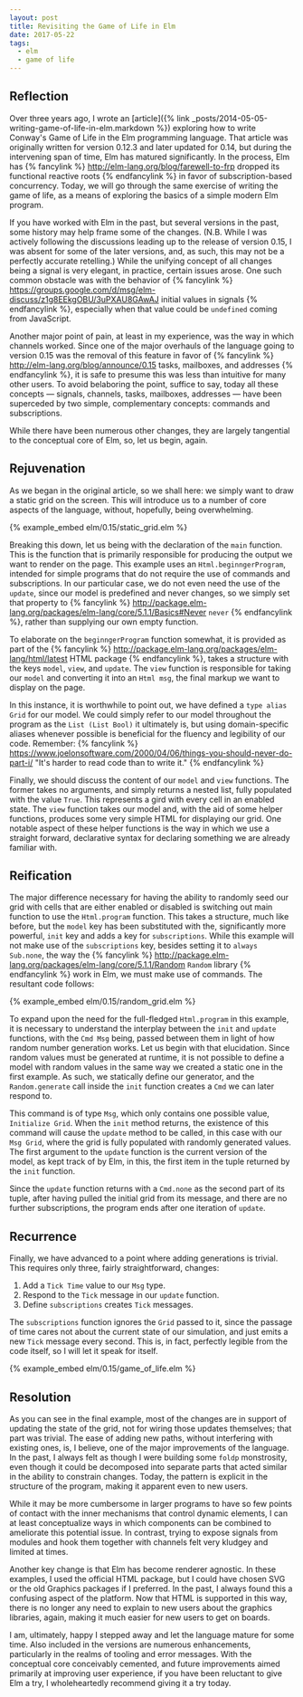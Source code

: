 ```yaml
---
layout: post
title: Revisiting the Game of Life in Elm
date: 2017-05-22
tags:
  - elm
  - game of life
---
```


## Reflection

Over three years ago, I wrote an
[article]({% link _posts/2014-05-05-writing-game-of-life-in-elm.markdown %})
exploring how to write Conway's Game of Life in the Elm programming language.
That article was originally written for version 0.12.3 and later updated for
0.14, but during the intervening span of time, Elm has matured significantly.
In the process, Elm has
{% fancylink %}
http://elm-lang.org/blog/farewell-to-frp
dropped its functional reactive roots
{% endfancylink %}
in favor of subscription-based concurrency.  Today, we will go through the same
exercise of writing the game of life, as a means of exploring the basics of a
simple modern Elm program.

<!--more-->

If you have worked with Elm in the past, but several versions in the past, some
history may help frame some of the changes.  (N.B. While I was actively
following the discussions leading up to the release of version 0.15, I was
absent for some of the later versions, and, as such, this may not be a
perfectly accurate retelling.)  While the unifying concept of all changes being
a signal is very elegant, in practice, certain issues arose.  One such common
obstacle was with the behavior of
{% fancylink %}
https://groups.google.com/d/msg/elm-discuss/z1g8EEkgOBU/3uPXAU8GAwAJ
initial values in signals
{% endfancylink %},
especially when that value could be `undefined` coming from JavaScript.

Another major point of pain, at least in my experience, was the way in which
channels worked.  Since one of the major overhauls of the language going to
version 0.15 was the removal of this feature in favor of
{% fancylink %}
http://elm-lang.org/blog/announce/0.15
tasks, mailboxes, and addresses
{% endfancylink %},
it is safe to presume this was less than intuitive for many other users.  To
avoid belaboring the point, suffice to say, today all these concepts &mdash;
signals, channels, tasks, mailboxes, addresses &mdash; have been superceded by
two simple, complementary concepts: commands and subscriptions.

While there have been numerous other changes, they are largely tangential to
the conceptual core of Elm, so, let us begin, again.

## Rejuvenation

As we began in the original article, so we shall here: we simply want to draw
a static grid on the screen.  This will introduce us to a number of core
aspects of the language, without, hopefully, being overwhelming.

{% example_embed elm/0.15/static_grid.elm %}

Breaking this down, let us being with the declaration of the `main` function.
This is the function that is primarily responsible for producing the output we
want to render on the page.  This example uses an `Html.beginngerProgram`,
intended for simple programs that do not require the use of commands and
subscriptions.  In our particular case, we do not even need the use of the
`update`, since our model is predefined and never changes, so we simply set
that property to
{% fancylink %}
http://package.elm-lang.org/packages/elm-lang/core/5.1.1/Basics#Never
`never`
{% endfancylink %}, rather than supplying our own empty function.

To elaborate on the `beginngerProgram` function somewhat, it is provided as
part of the
{% fancylink %}
http://package.elm-lang.org/packages/elm-lang/html/latest
HTML package
{% endfancylink %}, takes a structure with the keys `model`, `view`, and
`update`.  The `view` function is responsible for taking our `model` and
converting it into an `Html msg`, the final markup we want to display on the
page.

In this instance, it is worthwhile to point out, we have defined a `type alias
Grid` for our model.  We could simply refer to our model throughout the program
as the `List (List Bool)` it ultimately is, but using domain-specific aliases
whenever possible is beneficial for the fluency and legibility of our code.
Remember:
{% fancylink %}
https://www.joelonsoftware.com/2000/04/06/things-you-should-never-do-part-i/
"It's harder to read code than to write it."
{% endfancylink %}

Finally, we should discuss the content of our `model` and `view` functions.
The former takes no arguments, and simply returns a nested list, fully
populated with the value `True`.  This represents a gird with every cell in an
enabled state.  The `view` function takes our model and, with the aid of some
helper functions, produces some very simple HTML for displaying our grid.  One
notable aspect of these helper functions is the way in which we use a straight
forward, declarative syntax for declaring something we are already familiar
with.

## Reification

The major difference necessary for having the ability to randomly seed our grid
with cells that are either enabled or disabled is switching out main function
to use the `Html.program` function.  This takes a structure, much like before,
but the `model` key has been substituted with the, significantly more powerful,
`init` key and adds a key for `subscriptions`.  While this example will not
make use of the `subscriptions` key, besides setting it to `always Sub.none`,
the way the
{% fancylink %}
http://package.elm-lang.org/packages/elm-lang/core/5.1.1/Random
`Random` library
{% endfancylink %}
work in Elm, we must make use of commands.  The resultant code follows:

{% example_embed elm/0.15/random_grid.elm %}

To expand upon the need for the full-fledged `Html.program` in this example, it
is necessary to understand the interplay between the `init` and `update`
functions, with the `Cmd Msg` being, passed between them in light of how random
number generation works.  Let us begin with that elucidation.  Since random
values must be generated at runtime, it is not possible to define a model with
random values in the same way we created a static one in the first example.  As
such, we statically define our generator, and the `Random.generate` call inside
the `init` function creates a `Cmd` we can later respond to.

This command is of type `Msg`, which only contains one possible value,
`Initialize Grid`.  When the `init` method returns, the existence of this
command will cause the `update` method to be called, in this case with our
`Msg Grid`, where the grid is fully populated with  randomly generated values.
The first argument to the `update` function is the current version of the model,
as kept track of by Elm, in this, the first item in the tuple returned by the
`init` function.

Since the `update` function returns with a `Cmd.none` as the second part of its
tuple, after having pulled the initial grid from its message, and there are no
further subscriptions, the program ends after one iteration of `update`.

## Recurrence

Finally, we have advanced to a point where adding generations is trivial.  This
requires only three, fairly straightforward, changes:

1. Add a `Tick Time` value to our `Msg` type.
2. Respond to the `Tick` message in our `update` function.
3. Define `subscriptions` creates `Tick` messages.

The `subscriptions` function ignores the `Grid` passed to it, since the passage
of time cares not about the current state of our simulation, and just emits a
new `Tick` message every second.  This is, in fact, perfectly legible from the
code itself, so I will let it speak for itself.

{% example_embed elm/0.15/game_of_life.elm %}

## Resolution

As you can see in the final example, most  of the changes are in support of
updating the state of the grid, not for wiring those updates themselves; that
part was trivial.  The ease of adding new paths, without interfering with
existing ones, is, I believe, one of the major improvements of the language.
In the past, I always felt as though I were building some `foldp` monstrosity,
even though it could be decomposed into separate parts that acted similar in
the ability to constrain changes.  Today, the pattern is explicit in the
structure of the program, making it apparent even to new users.

While it may be more cumbersome in larger programs to have so few points of
contact with the inner mechanisms that control dynamic elements, I can at least
conceptualize ways in which components can be combined to ameliorate this
potential issue.  In contrast, trying to expose signals from modules and hook
them together with channels felt very kludgey and limited at times.

Another key change is that Elm has become renderer agnostic.  In these examples,
I used the official HTML package, but I could have chosen SVG or the old
Graphics packages if I preferred.  In the past, I always found this a confusing
aspect of the platform.  Now that HTML is supported in this way, there is no
longer any need to explain to new users about the graphics libraries, again,
making it much easier for new users to get on boards.

I am, ultimately, happy I stepped away and let the language mature for some
time.  Also included in the versions are numerous enhancements, particularly in
the realms of tooling and error messages.  With the conceptual core conceivably
cemented, and future improvements aimed primarily at improving user experience,
if you have been reluctant to give Elm a try, I wholeheartedly recommend giving
it a try today.
